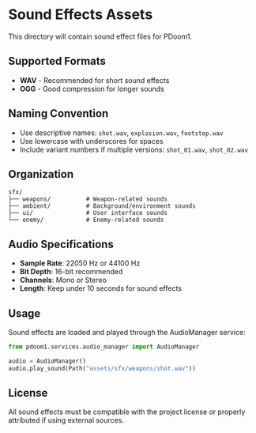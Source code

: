 # Sound Effects Assets

This directory will contain sound effect files for PDoom1.

## Supported Formats
- **WAV** - Recommended for short sound effects
- **OGG** - Good compression for longer sounds

## Naming Convention
- Use descriptive names: `shot.wav`, `explosion.wav`, `footstep.wav`
- Use lowercase with underscores for spaces
- Include variant numbers if multiple versions: `shot_01.wav`, `shot_02.wav`

## Organization
```
sfx/
├── weapons/          # Weapon-related sounds
├── ambient/          # Background/environment sounds
├── ui/               # User interface sounds
└── enemy/            # Enemy-related sounds
```

## Audio Specifications
- **Sample Rate**: 22050 Hz or 44100 Hz
- **Bit Depth**: 16-bit recommended
- **Channels**: Mono or Stereo
- **Length**: Keep under 10 seconds for sound effects

## Usage
Sound effects are loaded and played through the AudioManager service:

```python
from pdoom1.services.audio_manager import AudioManager

audio = AudioManager()
audio.play_sound(Path("assets/sfx/weapons/shot.wav"))
```

## License
All sound effects must be compatible with the project license or properly attributed if using external sources.